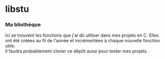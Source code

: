 # libstu
### Ma bliothèque 
Ici se trouvent les fonctions que j'ai dû utiliser dans mes projets en C. Elles ont été créées au fil de l'année et incrémentées à chaque nouvelle fonction utile. </br>
Il faudra probablement cloner ce dépôt aussi pour tester mes projets.
